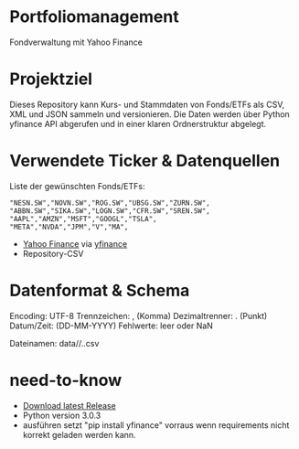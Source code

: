 # Portfoliomanagement

Fondverwaltung mit Yahoo Finance

# Projektziel

Dieses Repository kann Kurs- und Stammdaten von Fonds/ETFs als CSV, XML und JSON sammeln und versionieren.
Die Daten werden über Python yfinance API abgerufen und in einer klaren Ordnerstruktur abgelegt.

# Verwendete Ticker & Datenquellen

Liste der gewünschten Fonds/ETFs:

    "NESN.SW","NOVN.SW","ROG.SW","UBSG.SW","ZURN.SW",
    "ABBN.SW","SIKA.SW","LOGN.SW","CFR.SW","SREN.SW",
    "AAPL","AMZN","MSFT","GOOGL","TSLA",
    "META","NVDA","JPM","V","MA",

- [Yahoo Finance](https://finance.yahoo.com) via [yfinance](https://pypi.org/project/yfinance/)
- Repository-CSV

# Datenformat & Schema

Encoding: UTF-8
Trennzeichen: , (Komma)
Dezimaltrenner: . (Punkt)
Datum/Zeit: (DD-MM-YYYY)
Fehlwerte: leer oder NaN

Dateinamen: data/<layer>/<TICKER>.<typ>.csv

# need-to-know

- [Download latest Release](https://github.com/sven-teko/Portfoliomanagement/releases)
- Python version 3.0.3
- ausführen setzt "pip install yfinance" vorraus wenn requirements nicht korrekt geladen werden kann.
